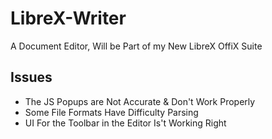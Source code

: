 # LibreX-Writer
A Document Editor, Will be Part of my New LibreX OffiX Suite

## Issues

* The JS Popups are Not Accurate & Don't Work Properly
* Some File Formats Have Difficulty Parsing
* UI For the Toolbar in the Editor Is't Working Right
